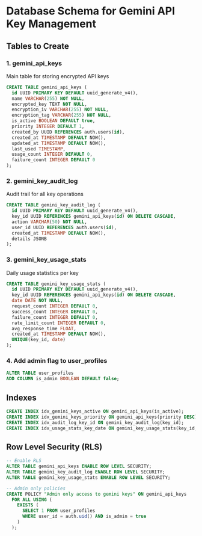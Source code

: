 # Database Schema for Gemini API Key Management

## Tables to Create

### 1. gemini_api_keys
Main table for storing encrypted API keys
```sql
CREATE TABLE gemini_api_keys (
  id UUID PRIMARY KEY DEFAULT uuid_generate_v4(),
  name VARCHAR(255) NOT NULL,
  encrypted_key TEXT NOT NULL,
  encryption_iv VARCHAR(255) NOT NULL,
  encryption_tag VARCHAR(255) NOT NULL,
  is_active BOOLEAN DEFAULT true,
  priority INTEGER DEFAULT 1,
  created_by UUID REFERENCES auth.users(id),
  created_at TIMESTAMP DEFAULT NOW(),
  updated_at TIMESTAMP DEFAULT NOW(),
  last_used TIMESTAMP,
  usage_count INTEGER DEFAULT 0,
  failure_count INTEGER DEFAULT 0
);
```

### 2. gemini_key_audit_log  
Audit trail for all key operations
```sql
CREATE TABLE gemini_key_audit_log (
  id UUID PRIMARY KEY DEFAULT uuid_generate_v4(),
  key_id UUID REFERENCES gemini_api_keys(id) ON DELETE CASCADE,
  action VARCHAR(50) NOT NULL,
  user_id UUID REFERENCES auth.users(id),
  created_at TIMESTAMP DEFAULT NOW(),
  details JSONB
);
```

### 3. gemini_key_usage_stats
Daily usage statistics per key
```sql
CREATE TABLE gemini_key_usage_stats (
  id UUID PRIMARY KEY DEFAULT uuid_generate_v4(),
  key_id UUID REFERENCES gemini_api_keys(id) ON DELETE CASCADE,
  date DATE NOT NULL,
  request_count INTEGER DEFAULT 0,
  success_count INTEGER DEFAULT 0,
  failure_count INTEGER DEFAULT 0,
  rate_limit_count INTEGER DEFAULT 0,
  avg_response_time FLOAT,
  created_at TIMESTAMP DEFAULT NOW(),
  UNIQUE(key_id, date)
);
```

### 4. Add admin flag to user_profiles
```sql
ALTER TABLE user_profiles 
ADD COLUMN is_admin BOOLEAN DEFAULT false;
```

## Indexes
```sql
CREATE INDEX idx_gemini_keys_active ON gemini_api_keys(is_active);
CREATE INDEX idx_gemini_keys_priority ON gemini_api_keys(priority DESC);
CREATE INDEX idx_audit_log_key_id ON gemini_key_audit_log(key_id);
CREATE INDEX idx_usage_stats_key_date ON gemini_key_usage_stats(key_id, date);
```

## Row Level Security (RLS)
```sql
-- Enable RLS
ALTER TABLE gemini_api_keys ENABLE ROW LEVEL SECURITY;
ALTER TABLE gemini_key_audit_log ENABLE ROW LEVEL SECURITY;
ALTER TABLE gemini_key_usage_stats ENABLE ROW LEVEL SECURITY;

-- Admin only policies
CREATE POLICY "Admin only access to gemini keys" ON gemini_api_keys
  FOR ALL USING (
    EXISTS (
      SELECT 1 FROM user_profiles 
      WHERE user_id = auth.uid() AND is_admin = true
    )
  );
```